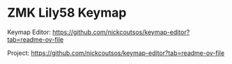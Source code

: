 # ZMK Lily58 Keymap

Keymap Editor: https://github.com/nickcoutsos/keymap-editor?tab=readme-ov-file

Project: https://github.com/nickcoutsos/keymap-editor?tab=readme-ov-file

